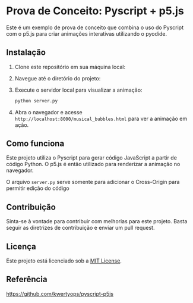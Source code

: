 # Prova de Conceito: Pyscript + p5.js

Este é um exemplo de prova de conceito que combina o uso do Pyscript com o p5.js para criar animações interativas utilizando o pyodide.


## Instalação

1. Clone este repositório em sua máquina local:

   
2. Navegue até o diretório do projeto:


3. Execute o servidor local para visualizar a animação:

    ```bash
    python server.py
    ```

4. Abra o navegador e acesse `http://localhost:8000/musical_bubbles.html` para ver a animação em ação.

## Como funciona

Este projeto utiliza o Pyscript para gerar código JavaScript a partir de código Python. O p5.js é então utilizado para renderizar a animação no navegador.

O arquivo `server.py` serve somente para adicionar o Cross-Origin para permitir edição do código

## Contribuição

Sinta-se à vontade para contribuir com melhorias para este projeto. Basta seguir as diretrizes de contribuição e enviar um pull request.

## Licença

Este projeto está licenciado sob a [MIT License](LICENSE).


## Referência

https://github.com/kwertyops/pyscript-p5js